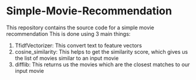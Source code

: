 # Simple-Movie-Recommendation
This repository contains the source code for a simple movie recommendation
This is done using 3 main things:
  1. TfidfVectorizer: This convert text to feature vectors
  2. cosine_similarity: This helps to get the similarity score, which gives us the list of movies similar to an input movie
  3. difflib: This returns us the movies which are the closest matches to our input movie
